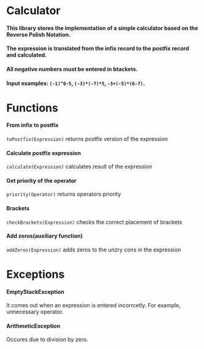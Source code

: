 
# Calculator
 #### This library stores the implementation of a simple calculator based on the Reverse Polish Notation.
 #### The expression is translated from the infix record to the postfix record and calculated.
 #### All negative numbers must be entered in btackets.
 #### Input examples: `(-1)^0-5`, `(-3)*(-7)*5`, `-3+(-5)*(6-7)`.

 # Functions
 #### From infix to postfix
`toPostfix(Expression)` returns postfix version of the expression
 #### Calculate postfix expression
 `calculate(Expression)` calculates result of the expression
 #### Get priority of the operator
`priority(Operator)` returns operators priority
 #### Brackets
`checkBrackets(Expression)` checks the correct placement of brackets
 #### Add zeros(auxiliary function)
 `addZeros(Expression)` adds zeros to the unzry cons in the expression
 
 # Exceptions 
 #### EmptyStackException
 It comes out when an expression is entered incorrcetly. For example, unnecessary operator.
 #### ArithmeticException
 Occures due to division by zero.

